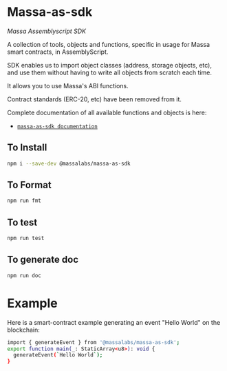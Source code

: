 # Massa-as-sdk

_Massa Assemblyscript SDK_

A collection of tools, objects and functions, specific in usage for Massa smart contracts, in AssemblyScript. 

SDK enables us to import object classes (address, storage objects, etc), and use them without having to write all objects from scratch each time.

It allows you to use Massa's ABI functions.

Contract standards (ERC-20, etc) have been removed from it.

Complete documentation of all available functions and objects is here: 

- [`massa-as-sdk documentation`](https://as-sdk.docs.massa.net)

## To Install
```sh
npm i --save-dev @massalabs/massa-as-sdk
```
## To Format
```sh
npm run fmt
```

## To test
```sh
npm run test
```

## To generate doc
```sh
npm run doc
```

# Example

Here is a smart-contract example generating an event "Hello World" on the blockchain:

```sh
import { generateEvent } from '@massalabs/massa-as-sdk';
export function main(_: StaticArray<u8>): void {
  generateEvent(`Hello World`);
}
```